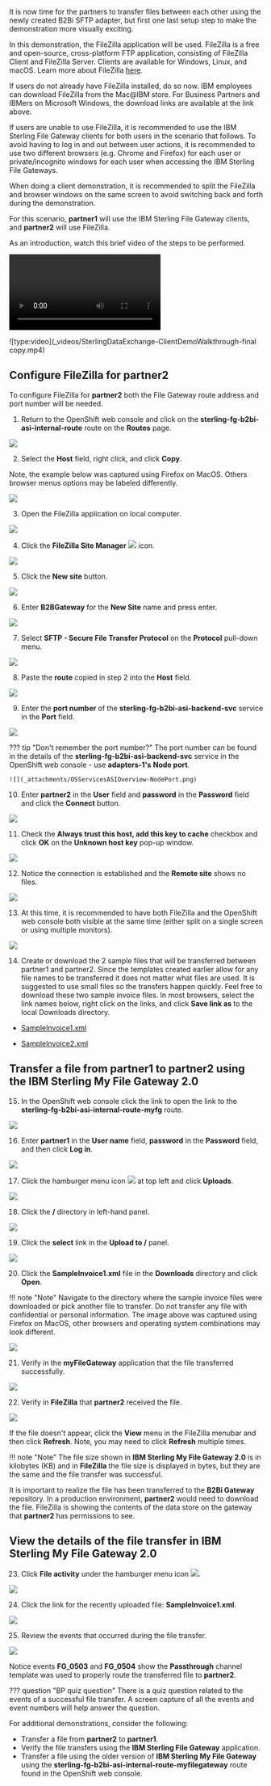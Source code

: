 It is now time for the partners to transfer files between each other using the newly created B2Bi SFTP adapter, but first one last setup step to make the demonstration more visually exciting.

In this demonstration, the FileZilla application will be used. FileZilla is a free and open-source, cross-platform FTP application, consisting of FileZilla Client and FileZilla Server. Clients are available for Windows, Linux, and macOS. Learn more about FileZilla <a href="https://filezilla-project.org/" target="_blank">here</a>.

If users do not already have FileZilla installed, do so now. IBM employees can download FileZilla from the Mac@IBM store. For Business Partners and IBMers on Microsoft Windows, the download links are available at the link above.

If users are unable to use FileZilla, it is recommended to use the IBM Sterling File Gateway clients for both users in the scenario that follows. To avoid having to log in and out between user actions, it is recommended to use two different browsers (e.g. Chrome and Firefox) for each user or private/incognito windows for each user when accessing the IBM Sterling File Gateways.

When doing a client demonstration, it is recommended to split the FileZilla and browser windows on the same screen to avoid switching back and forth during the demonstration.

For this scenario, **partner1** will use the IBM Sterling File Gateway clients, and **partner2** will use FileZilla.

As an introduction, watch this brief video of the steps to be performed.

![type:video](_videos/SterlingDataExchange-ClientDemoWalkthrough-final.mp4)


![type:video](_videos/SterlingDataExchange-ClientDemoWalkthrough-final copy.mp4)


## Configure FileZilla for partner2

To configure FileZilla for **partner2** both the File Gateway route address and port number will be needed.

1. Return to the OpenShift web console and click on the **sterling-fg-b2bi-asi-internal-route** route on the **Routes** page.

![](_attachments/OS_InternalRoute1.png)

2. Select the **Host** field, right click, and click **Copy**.

Note, the example below was captured using Firefox on MacOS. Others browser menus options may be labeled differently.

![](_attachments/OS_InternalRoute2.png)

3. Open the FileZilla application on local computer.

![](_attachments/FileZilla.png)

4. Click the **FileZilla Site Manager** ![](_attachments/FZSiteManagerIcon.png) icon.

![](_attachments/FileZillaSiteManager.png)

5. Click the **New site** button.

![](_attachments/FZ_NewSiteButton.png)

6. Enter **B2BGateway** for the **New Site** name and press enter.

![](_attachments/FZ_NewSiteName.png)

7. Select **SFTP - Secure File Transfer Protocol** on the **Protocol** pull-down menu.

![](_attachments/FZ_NewSiteProtocol.png)

8. Paste the **route** copied in step 2 into the **Host** field.

![](_attachments/FZ_NewSitePasteHost.png)

9. Enter the **port number** of the **sterling-fg-b2bi-asi-backend-svc** service in the **Port** field.

![](_attachments/FZ_NewSitePort.png)

??? tip "Don't remember the port number?"
    The port number can be found in the details of the **sterling-fg-b2bi-asi-backend-svc** service in the OpenShift web console - use **adapters-1's** **Node port**.

    ![](_attachments/OSServicesASIOverview-NodePort.png)

10. Enter **partner2** in the **User** field and **password** in the **Password** field and click the **Connect** button.

![](_attachments/FZ_NewSiteUserPassword.png)

11. Check the **Always trust this host, add this key to cache** checkbox and click **OK** on the **Unknown host key** pop-up window.

![](_attachments/FZ_UKnknownHostKey.png)

12. Notice the connection is established and the **Remote site** shows no files.

![](_attachments/FZ_Connected.png)

13. At this time, it is recommended to have both FileZilla and the OpenShift web console both visible at the same time (either split on a single screen or using multiple monitors).

![](_attachments/OS_FZ_splitScreen.png)

14. Create or download the 2 sample files that will be transferred between partner1 and partner2. Since the templates created earlier allow for any file names to be transferred it does not matter what files are used.  It is suggested to use small files so the transfers happen quickly.  Feel free to download these two sample invoice files. In most browsers, select the link names below, right click on the links, and click **Save link as** to the local Downloads directory.

  - <a href="https://raw.githubusercontent.com/IBM/SalesEnablement-SterlingDataExchange-L3/main/tools/SampleInvoice1.xml" target="_blank">SampleInvoice1.xml</a>

  - <a href="https://raw.githubusercontent.com/IBM/SalesEnablement-SterlingDataExchange-L3/main/tools/SampleInvoice2.xml" target="_blank">SampleInvoice2.xml</a>

## Transfer a file from partner1 to partner2 using the IBM Sterling My File Gateway 2.0

15. In the OpenShift web console click the link to open the link to the **sterling-fg-b2bi-asi-internal-route-myfg** route.

![](_attachments/OS_Route-MyFG.png)

16. Enter **partner1** in the **User name** field, **password** in the **Password** field, and then click **Log in**.

![](_attachments/MyFG_login.png)

17. Click the hamburger menu icon ![](_attachments/MyFG_HamburgerIcon.png) at top left and click **Uploads**.

![](_attachments/MyFG_UploadsMenu.png)

18. Click the **/** directory in left-hand panel.

![](_attachments/MyFG_DirectorySelect.png)

19. Click the **select** link in the **Upload to /** panel.

![](_attachments/MyFG_UploadPanel.png)

20. Click the **SampleInvoice1.xml** file in the **Downloads** directory and click **Open**.

!!! note "Note"
    Navigate to the directory where the sample invoice files were downloaded or pick another file to transfer. Do not transfer any file with confidential or personal information. The image above was captured using Firefox on MacOS, other browsers and operating system combinations may look different.

![](_attachments/MyFG_UploadFileDialog.png)

21. Verify in the **myFileGateway** application that the file transferred successfully.

![](_attachments/MyFG_UploadFileTransferSuccess.png)

22. Verify in **FileZilla** that **partner2** received the file.

![](_attachments/FZ_UploadFileTransferSuccess.png)

If the file doesn't appear, click the **View** menu in the FileZilla menubar and then click **Refresh**. Note, you may need to click **Refresh** multiple times.

!!! note "Note"
    The file size shown in **IBM Sterling My File Gateway 2.0** is in kilobytes (KB) and in **FileZilla** the file size is displayed in bytes, but they are the same and the file transfer was successful.

It is important to realize the file has been transferred to the **B2Bi Gateway** repository. In a production environment, **partner2** would need to download the file. FileZilla is showing the contents of the data store on the gateway that **partner2** has permissions to see.

## View the details of the file transfer in **IBM Sterling My File Gateway 2.0**

23. Click **File activity** under the hamburger menu icon ![](_attachments/MyFG_HamburgerIcon.png).

![](_attachments/MyFG_FileActivityMenu.png)

24. Click the link for the recently uploaded file: **SampleInvoice1.xml**.

![](_attachments/MyFG_FileActivity.png)

25. Review the events that occurred during the file transfer.

![](_attachments/MyFG_FileActivityDetails.png)

Notice events **FG_0503** and **FG_0504** show the **Passthrough** channel template was used to properly route the transferred file to **partner2**.

??? question "BP quiz question"
    There is a quiz question related to the events of a successful file transfer. A screen capture of all the events and event numbers will help answer the question.

For additional demonstrations, consider the following:

- Transfer a file from **partner2** to **partner1**.
- Verify the file transfers using the **IBM Sterling File Gateway** application.
- Transfer a file using the older version of **IBM Sterling My File Gateway** using the **sterling-fg-b2bi-asi-internal-route-myfilegateway** route found in the OpenShift web console.
